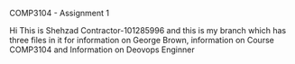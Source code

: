 COMP3104 - Assignment 1

Hi This is Shehzad Contractor-101285996 and this is my branch which has three files in it for information on George Brown, information on Course COMP3104 and Information on Deovops Enginner